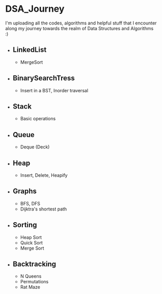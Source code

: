 # DSA_Journey
I'm uploading all the codes, algorithms and helpful stuff that I encounter along my journey towards the realm of Data Structures and Algorithms\
:)
* ## LinkedList
  - MergeSort
* ## BinarySearchTress
  - Insert in a BST, Inorder traversal
* ## Stack
  - Basic operations
* ## Queue
  - Deque (Deck)
* ## Heap
  - Insert, Delete, Heapify
* ## Graphs
  - BFS, DFS
  - Dijktra's shortest path
* ## Sorting
  - Heap Sort
  - Quick Sort
  - Merge Sort
* ## Backtracking
  - N Queens
  - Permutations
  - Rat Maze
